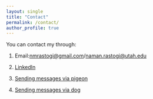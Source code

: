 ```yaml
---
layout: single
title: "Contact"
permalink: /contact/
author_profile: true
---
```


You can contact my through:

1.  Email:[nmrastogi@gmail.com](mailto:nmrastogi@gmail.com)/[naman.rastogi@utah.edu](mailto:naman.rastogi@utah.edu)
    
2.  [LinkedIn](https://www.linkedin.com/in/namanrastogi04/)
    
3.  [Sending messages via pigeon](https://d3mvlb3hz2g78.cloudfront.net/wp-content/uploads/2016/03/thumb_720_450_f_42.jpg)
    
4.  [Sending messages via dog](https://media.istockphoto.com/id/148361574/photo/dog-holding-a-mail-letter-to-the-owner-fast-delivery.jpg?s=612x612&w=0&k=20&c=QL6DUIl5ZuCDtqVCe73_t-1wdgveViP4sbjzN4v_Xzs=)